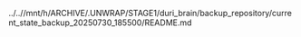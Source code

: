 ../..//mnt/h/ARCHIVE/.UNWRAP/STAGE1/duri_brain/backup_repository/current_state_backup_20250730_185500/README.md